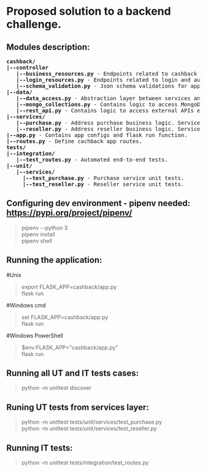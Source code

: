 # Proposed solution to a backend challenge.

## Modules description:
<pre>
<b>cashback/</b>
<b>|--controller</b>
   <b>|--business_resources.py</b> - Endpoints related to cashback business logic such as add reseller, list purchases, etc.
   <b>|--login_resources.py</b> - Endpoints related to login and auth token data.
   <b>|--schema_validation.py</b> - Json schema validations for app endpoints.
<b>|--data/</b>
   <b>|--data_access.py</b> - Abstraction layer between services and data access objects. Data objects changes are transparent to services modules.
   <b>|--mongo_collections.py</b> - Contains logic to access MongoDb collections.
   <b>|--rest_api.py</b> - Contains logic to access external APIs endpoints.
<b>|--services/</b>  
   <b>|--purchase.py</b> - Address purchase business logic. Services are independent of frameworks such flask, django, pymongo, etc.
   <b>|--reseller.py</b> - Address reseller business logic. Services are independent of frameworks such flask, django, pymongo, etc.
<b>|--app.py</b> - Contains app configs and flask run function.
<b>|--routes.py</b> - Define cachback app routes.  
<b>tests/</b>  
<b>|--integration/</b>
   <b>|--test_routes.py</b> - Automated end-to-end tests.
<b>|--unit/</b>
   <b>|--services/</b>
     <b>|--test_purchase.py</b> - Purchase service unit tests.
     <b>|--test_reseller.py</b> - Reseller service unit tests.
</pre>

## Configuring dev environment - pipenv needed: https://pypi.org/project/pipenv/
> pipenv --python 3  
> pipenv install  
> pipenv shell  

## Running the application:
#Unix
> export FLASK_APP=cashback/app.py  
> flask run

#Windows cmd
> set FLASK_APP=cashback/app.py  
> flask run

#Windows PowerShell
> $env:FLASK_APP="cashback/app.py"  
> flask run

## Running all UT and IT tests cases:
> python -m unittest discover
  
## Runing UT tests from services layer:
> python -m unittest tests/unit/services/test_purchase.py  
> python -m unittest tests/unit/services/test_reseller.py  

## Running IT tests:
> python -m unittest tests/integration/test_routes.py   
